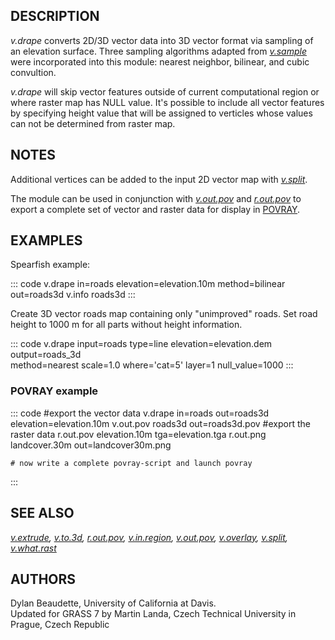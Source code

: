 ## DESCRIPTION

*v.drape* converts 2D/3D vector data into 3D vector format via sampling
of an elevation surface. Three sampling algorithms adapted from
*[v.sample](v.sample.html)* were incorporated into this module: nearest
neighbor, bilinear, and cubic convultion.

*v.drape* will skip vector features outside of current computational
region or where raster map has NULL value. It\'s possible to include all
vector features by specifying height value that will be assigned to
verticles whose values can not be determined from raster map.

## NOTES

Additional vertices can be added to the input 2D vector map with
*[v.split](v.split.html)*.

The module can be used in conjunction with *[v.out.pov](v.out.pov.html)*
and *[r.out.pov](r.out.pov.html)* to export a complete set of vector and
raster data for display in [POVRAY](http://www.povray.org/).

## EXAMPLES

Spearfish example:

::: code
    v.drape in=roads elevation=elevation.10m method=bilinear out=roads3d
    v.info roads3d
:::

Create 3D vector roads map containing only \"unimproved\" roads. Set
road height to 1000 m for all parts without height information.

::: code
    v.drape input=roads type=line elevation=elevation.dem output=roads_3d \
            method=nearest scale=1.0 where='cat=5' layer=1 null_value=1000
:::

### POVRAY example

::: code
    #export the vector data
    v.drape in=roads out=roads3d elevation=elevation.10m
    v.out.pov roads3d out=roads3d.pov
    #export the raster data
    r.out.pov elevation.10m tga=elevation.tga
    r.out.png landcover.30m out=landcover30m.png

    # now write a complete povray-script and launch povray
:::

## SEE ALSO

*[v.extrude](v.extrude.html), [v.to.3d](v.to.3d.html),
[r.out.pov](r.out.pov.html), [v.in.region](v.in.region.html),
[v.out.pov](v.out.pov.html), [v.overlay](v.overlay.html),
[v.split](v.split.html), [v.what.rast](v.what.rast.html)*

## AUTHORS

Dylan Beaudette, University of California at Davis.\
Updated for GRASS 7 by Martin Landa, Czech Technical University in
Prague, Czech Republic
